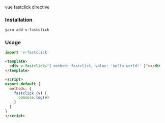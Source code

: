 vue fastclick directive

### Installation

``` sh
yarn add v-fastclick
```

### Usage

``` js
import 'v-fastclick'
```

``` html
<template>
  <div v-fastclick="{ method: fastclick, value: 'hello world!' }"></div>
</template>

<script>
export default {
  methods: {
    fastclick (v) {
      console.log(v)
    }
  }
}
</script>
```
